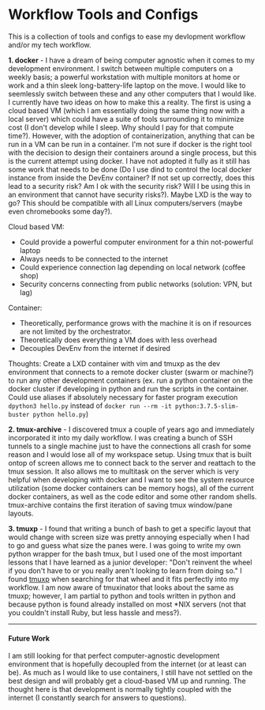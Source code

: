 # Workflow Tools and Configs

This is a collection of tools and configs to ease my devlopment workflow and/or
my tech workflow.

**1. docker** - I have a dream of being computer agnostic when it comes to my
development environment. I switch between multiple computers on a weekly basis; 
a powerful workstation with multiple monitors at home or work and a thin sleek
long-battery-life laptop on the move. I would like to seemlessly switch between
these and any other computers that I would like. I currently have two ideas on 
how to make this a reality. The first is using a cloud based VM (which I am 
essentially doing the same thing now with a local server) which could have a 
suite of tools surrounding it to minimize cost (I don't develop while I sleep. 
Why should I pay for that compute time?). However, with the adoption of 
containerization, anything that can be run in a VM can be run in a container. 
I'm not sure if docker is the right tool with the decision to design their 
containers around a single process, but this is the current attempt using 
docker. I have not adopted it fully as it still has some work that needs to be 
done (Do I use dind to control the local docker instance from inside the DevEnv 
container? If not set up correctly, does this lead to a security risk? Am I ok 
with the security risk? Will I be using this in an environment that cannot have 
security risks?). Maybe LXD is the way to go? This should be compatible with all
Linux computers/servers (maybe even chromebooks some day?).

Cloud based VM:
- Could provide a powerful computer environment for a thin not-powerful laptop
- Always needs to be connected to the internet
- Could experience connection lag depending on local network (coffee shop)
- Security concerns connecting from public networks (solution: VPN, but lag)

Container:
- Theoretically, performance grows with the machine it is on if resources are
not limited by the orchestrator.
- Theoretically does everything a VM does with less overhead
- Decouples DevEnv from the internet if desired

Thoughts: Create a LXD container with vim and tmuxp as the dev environment that
connects to a remote docker cluster (swarm or machine?) to run any other 
development containers (ex. run a python container on the docker cluster if
developing in python and run the scripts in the container. Could use aliases if
absolutely necessary for faster program execution `dpython3 hello.py` instead of 
`docker run --rm -it python:3.7.5-slim-buster python hello.py`)

**2. tmux-archive** - I discovered tmux a couple of years ago and immediately 
incorporated it into my daily workflow. I was creating a bunch of SSH tunnels
to a single machine just to have the connections all crash for some reason and I
would lose all of my workspace setup. Using tmux that is built ontop of screen 
allows me to connect back to the server and reattach to the tmux session. It 
also allows me to multitask on the server which is very helpful when developing
with docker and I want to see the system resource utilization (some docker 
containers can be memory hogs), all of the current docker containers, as well as
the code editor and some other random shells. tmux-archive contains the first
iteration of saving tmux window/pane layouts. 

**3. tmuxp** - I found that writing a bunch of bash to get a specific layout that 
would change with screen size was pretty annoying especially when I had to go
and guess what size the panes were. I was going to write my own python wrapper
for the bash tmux, but I used one of the most important lessons that I have 
learned as a junior developer: "Don't reinvent the wheel if you don't have to or
you really aren't looking to learn from doing so." I found 
[tmuxp](https://github.com/tmux-python/tmuxp) when searching for that wheel and
it fits perfectly into my workflow. I am now aware of tmuxinator that looks
about the same as tmuxp; however, I am partial to python and tools written in 
python and because python is found already installed on most *NIX servers (not that
you couldn't install Ruby, but less hassle and mess?).

--- 

#### Future Work

I am still looking for that perfect computer-agnostic development environment 
that is hopefully decoupled from the internet (or at least can be). As much as
I would like to use containers, I still have not settled on the best design and
will probably get a cloud-based VM up and running. The thought here is that
development is normally tightly coupled with the internet (I constantly search 
for answers to questions).